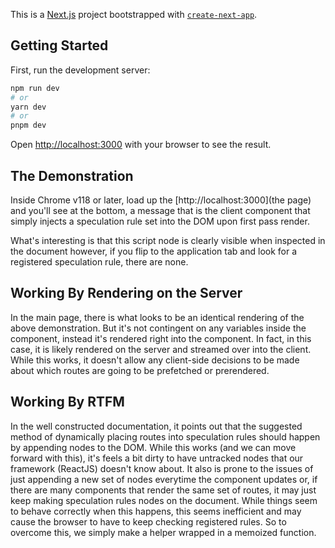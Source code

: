 This is a [Next.js](https://nextjs.org/) project bootstrapped with [`create-next-app`](https://github.com/vercel/next.js/tree/canary/packages/create-next-app).

## Getting Started

First, run the development server:

```bash
npm run dev
# or
yarn dev
# or
pnpm dev
```

Open [http://localhost:3000](http://localhost:3000) with your browser to see the result.

## The Demonstration

Inside Chrome v118 or later, load up the [http://localhost:3000](the page) and you'll see at the bottom, a message that is the client component that simply injects a speculation rule set into the DOM upon first pass render.  

What's interesting is that this script node is clearly visible when inspected in the document however, if you flip to the application tab and look for a registered speculation rule, there are none.

## Working By Rendering on the Server

In the main page, there is what looks to be an identical rendering of the above demonstration. But it's not contingent on any variables inside the component, instead it's rendered right into the component.  In fact, in this case, it is likely rendered on the server and streamed over into the client.  While this works, it doesn't allow any client-side decisions to be made about which routes are going to be prefetched or prerendered.

## Working By RTFM

In the well constructed documentation, it points out that the suggested method of dynamically placing routes into speculation rules should happen by appending nodes to the DOM.  While this works (and we can move forward with this), it's feels a bit dirty to have untracked nodes that our framework (ReactJS) doesn't know about.  It also is prone to the issues of just appending a new set of nodes everytime the component updates or, if there are many components that render the same set of routes, it may just keep making speculation rules nodes on the document.  While things seem to behave correctly when this happens, this seems inefficient and may cause the browser to have to keep checking registered rules.  So to overcome this, we simply make a helper wrapped in a memoized function.